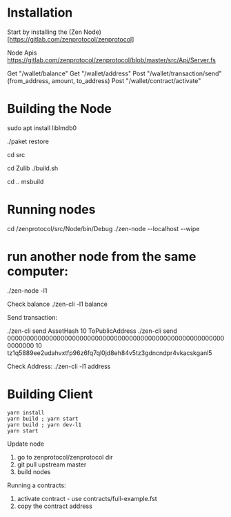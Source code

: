 # Installation

Start by installing the (Zen Node)[https://gitlab.com/zenprotocol/zenprotocol]

Node Apis
https://gitlab.com/zenprotocol/zenprotocol/blob/master/src/Api/Server.fs

Get "/wallet/balance"
Get "/wallet/address"
Post "/wallet/transaction/send" (from_address, amount, to_address)
Post "/wallet/contract/activate"


# Building the Node

sudo apt install liblmdb0

./paket restore

cd src

cd Zulib
./build.sh

cd ..
msbuild


# Running nodes

cd /zenprotocol/src/Node/bin/Debug
./zen-node --localhost --wipe


# run another node from the same computer:

./zen-node -l1

Check balance
./zen-cli -l1 balance  

Send transaction:

./zen-cli send AssetHash 10 ToPublicAddress
./zen-cli send 0000000000000000000000000000000000000000000000000000000000000000 10 tz1q5889ee2udahvxtfp96z6fq7ql0jd8eh84v5tz3gdncndpr4vkacskganl5

Check Address:
./zen-cli -l1 address



# Building Client

```
yarn install
yarn build ; yarn start
yarn build ; yarn dev-l1
yarn start
```



Update node

1) go to zenprotocol/zenprotocol dir
2) git pull upstream master
3) build nodes



Running a contracts:

1) activate contract - use contracts/full-example.fst
2) copy the contract address
